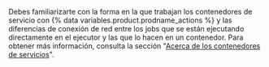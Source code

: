 Debes familiarizarte con la forma en la que trabajan los contenedores de servicio con {% data variables.product.prodname_actions %} y las diferencias de conexión de red entre los jobs que se están ejecutando directamente en el ejecutor y las que lo hacen en un contenedor. Para obtener más información, consulta la sección "[Acerca de los contenedores de servicios](/actions/automating-your-workflow-with-github-actions/about-service-containers)".
